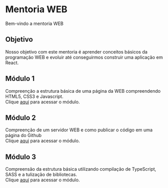 # Mentoria WEB
Bem-vindo a mentoria WEB

## Objetivo
Nosso objetivo com este mentoria é aprender conceitos básicos da programação WEB e evoluir até conseguirmos construir uma aplicação em React.

## Módulo 1
Compreenção a estrutura básica de uma página da WEB compreendendo HTML5, CSS3 e Javascript.
<br>
Clique [aqui](https://github.com/guifabrin/eldorado_mentoria_web/blob/main/modulo_1/README.md) para acessar o módulo.

## Módulo 2
Compreenção de um servidor WEB e como publicar o código em uma página do Github
<br>
Clique [aqui](https://github.com/guifabrin/eldorado_mentoria_web/blob/main/modulo_2/README.md) para acessar o módulo.

## Módulo 3
Compreensão da estrutura básica utilizando compilação de TypeScript, SASS e a tulização de bibliotecas.
<br>
Clique [aqui](https://github.com/guifabrin/eldorado_mentoria_web/blob/main/modulo_3/README.md) para acessar o módulo.